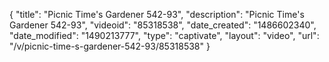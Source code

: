 {
    "title": "Picnic Time's Gardener 542-93",
    "description": "Picnic Time's Gardener 542-93",
    "videoid": "85318538",
    "date_created": "1486602340",
    "date_modified": "1490213777",
    "type": "captivate",
    "layout": "video",
    "url": "\/v\/picnic-time-s-gardener-542-93\/85318538"
}
